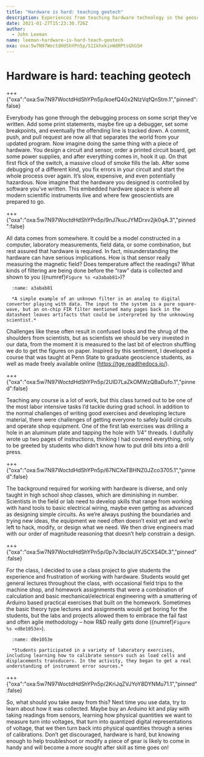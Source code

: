 ```yaml
---
title: "Hardware is hard: teaching geotech"
description: Experiences from teaching hardware technology in the geosciences.
date: 2021-01-27T15:23:30.726Z
author:
  - John Leeman
name: leeman-hardware-is-hard-teach-geotech
oxa: oxa:5w7N97WoctdHdShYPn5p/S1IkhxkinWdRPtsGhG5H
---
```


# Hardware is hard: teaching geotech

+++ {"oxa":"oxa:5w7N97WoctdHdShYPn5p/koefQ40x2NIzVqfQnStm.1","pinned":false}

Everybody has gone through the debugging process on some script they’ve written. Add some print statements, maybe fire up a debugger, set some breakpoints, and eventually the offending line is tracked down. A commit, push, and pull request are now all that separates the world from your updated program. Now imagine doing the same thing with a piece of hardware. You design a circuit and sensor, order a printed circuit board, get some power supplies, and after everything comes in, hook it up. On that first flick of the switch, a massive cloud of smoke fills the lab. After some debugging of a different kind, you fix errors in your circuit and start the whole process over again. It’s slow, expensive, and even potentially hazardous. Now imagine that the hardware you designed is controlled by software you’ve written. This embedded hardware space is where all modern scientific instruments live and where few geoscientists are prepared to go.

+++ {"oxa":"oxa:5w7N97WoctdHdShYPn5p/9nJ7kucJYMDrxv2jk0qA.3","pinned":false}

All data comes from somewhere. It could be a model constructed in a computer, laboratory measurements, field data, or some combination, but rest assured that hardware is required. In fact, misunderstanding the hardware can have serious implications. How is that sensor really measuring the magnetic field? Does temperature affect the readings? What kinds of filtering are being done before the “raw” data is collected and shown to you ({numref}`Figure %s <a3abab81>`)?

```{figure} images/5w7N97WoctdHdShYPn5p-UgcsTw5DLResSrU8sg0Q-v1.png
  :name: a3abab81

  *A simple example of an unknown filter in an analog to digital converter playing with data. The input to the system is a pure square-wave, but an on-chip FIR filter mentioned many pages back in the datasheet leaves artifacts that could be interpreted by the unknowing scientist.*
```

Challenges like these often result in confused looks and the shrug of the shoulders from scientists, but as scientists we should be very invested in our data, from the moment it is measured to the last bit of electron shuffling we do to get the figures on paper. Inspired by this sentiment, I developed a course that was taught at Penn State to graduate geoscience students, as well as made freely available online (https://tge.readthedocs.io/).

+++ {"oxa":"oxa:5w7N97WoctdHdShYPn5p/2UlD7LaZkOMWzQBaDufo.1","pinned":false}

Teaching any course is a lot of work, but this class turned out to be one of the most labor intensive tasks I’d tackle during grad school. In addition to the normal challenges of writing good exercises and developing lecture material, there were challenges of getting everyone to safely build circuits and operate shop equipment. One of the first lab exercises was drilling a hole in an aluminum plate and tapping the hole with 1/4” threads. I dutifully wrote up two pages of instructions, thinking I had covered everything, only to be greeted by students who didn’t know how to put drill bits into a drill press.

+++ {"oxa":"oxa:5w7N97WoctdHdShYPn5p/67NCXeTBHNZ0JZco3705.1","pinned":false}

The background required for working with hardware is diverse, and only taught in high school shop classes, which are diminishing in number. Scientists in the field or lab need to develop skills that range from working with hand tools to basic electrical wiring, maybe even getting as advanced as designing simple circuits. As we’re always pushing the boundaries and trying new ideas, the equipment we need often doesn’t exist yet and we’re left to hack, modify, or design what we need. We then drive engineers mad with our order of magnitude reasoning that doesn’t help constrain a design.

+++ {"oxa":"oxa:5w7N97WoctdHdShYPn5p/0p7v3bclaUIYJ5CXS4Dt.3","pinned":false}

For the class, I decided to use a class project to give students the experience and frustration of working with hardware. Students would get general lectures throughout the class, with occasional field trips to the machine shop, and homework assignments that were a combination of calculation and basic mechanical/electrical engineering with a smattering of Arduino based practical exercises that built on the homework. Sometimes the basic theory type lectures and assignments would get boring for the students, but the labs and projects allowed them to embrace the fail fast and often agile methodology – how R&D really gets done ({numref}`Figure %s <d8e1053e>`).

```{figure} images/5w7N97WoctdHdShYPn5p-XJysj3q85jx9AzNZsr3N-v1.jpg
  :name: d8e1053e

  *Students participated in a variety of laboratory exercises, including learning how to calibrate sensors such as load cells and displacements transducers. In the activity, they began to get a real understanding of instrument error sources.*
```

+++ {"oxa":"oxa:5w7N97WoctdHdShYPn5p/2KriJqZVJYoY8DYNMu71.1","pinned":false}

So, what should you take away from this? Next time you use data, try to learn about how it was collected. Maybe buy an Arduino kit and play with taking readings from sensors, learning how physical quantities we want to measure turn into voltages, that turn into quantized digital representations of voltage, that we then turn back into physical quantities through a series of calibrations. Don’t get discouraged, hardware is hard, but knowing enough to help troubleshoot or modify a piece of gear is likely to come in handy and will become a more sought after skill as time goes on!

